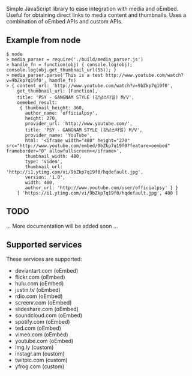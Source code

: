 Simple JavaScript library to ease integration with media and oEmbed. 
Useful for obtaining direct links to media content and thumbnails.
Uses a combination of oEmbed APIs and custom APIs.

## Example from node

    $ node
    > media_parser = require('./build/media_parser.js')
    > handle_fn = function(obj) { console.log(obj); console.log(obj.get_thumbnail_url(55)); }
    > media_parser.parse('This is a test http://www.youtube.com/watch?v=9bZkp7q19f0', handle_fn)
    > { content_url: 'http://www.youtube.com/watch?v=9bZkp7q19f0',
        get_thumbnail_url: [Function],
        title: 'PSY - GANGNAM STYLE (강남스타일) M/V',
        oemebed_result: 
         { thumbnail_height: 360,
           author_name: 'officialpsy',
           height: 270,
           provider_url: 'http://www.youtube.com/',
           title: 'PSY - GANGNAM STYLE (강남스타일) M/V',
           provider_name: 'YouTube',
           html: '<iframe width="480" height="270" src="http://www.youtube.com/embed/9bZkp7q19f0?feature=oembed" frameborder="0" allowfullscreen></iframe>',
           thumbnail_width: 480,
           type: 'video',
           thumbnail_url: 'http://i1.ytimg.com/vi/9bZkp7q19f0/hqdefault.jpg',
           version: '1.0',
           width: 480,
           author_url: 'http://www.youtube.com/user/officialpsy' } }
        [ 'https://i1.ytimg.com/vi/9bZkp7q19f0/hqdefault.jpg', 480 ]


## TODO
... More documentation will be added soon ...

    
## Supported services
These services are supported:

- deviantart.com (oEmbed)
- flickr.com (oEmbed)
- hulu.com (oEmbed)
- justin.tv (oEmbed)
- rdio.com  (oEmbed)
- screenr.com  (oEmbed)
- slideshare.com (oEmbed)
- soundcloud.com (oEmbed)
- spotify.com (oEmbed)
- ted.com (oEmbed)
- vimeo.com (oEmbed)
- youtube.com (oEmbed)
- img.ly (custom)
- instagr.am (custom)
- twitpic.com (custom)
- yfrog.com (custom)
